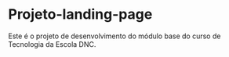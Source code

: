 # Projeto-landing-page
Este é o projeto de desenvolvimento do módulo base do curso de Tecnologia da Escola DNC.
